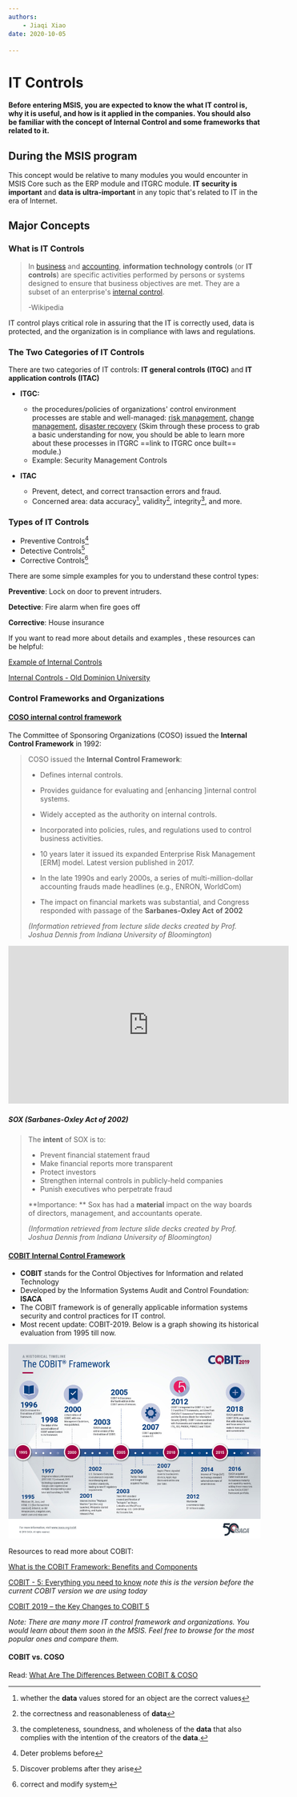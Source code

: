 ```yaml
---
authors:
    - Jiaqi Xiao
date: 2020-10-05

---
```


# IT Controls

**Before entering MSIS, you are expected to know the what IT control is, why it is useful, and how is it applied in the companies. You should also be familiar with the concept of Internal Control and some frameworks that related to it.**

## During the MSIS program

This concept would be relative to many modules you would encounter in MSIS Core such as the ERP module and ITGRC module. **IT security is important** and **data is ultra-important** in any topic that's related to IT in the era of Internet.

## Major Concepts

### What is IT Controls

> In [business](https://en.wikipedia.org/wiki/Business) and [accounting](https://en.wikipedia.org/wiki/Accounting), **information technology controls** (or **IT controls**) are specific activities performed by persons or systems designed to ensure that business objectives are met. They are a subset of an enterprise's [internal control](https://en.wikipedia.org/wiki/Internal_control).
>
> -Wikipedia

IT control plays critical role in assuring that the IT is correctly used, data is protected, and the organization is in compliance with laws and regulations.

### The Two Categories of IT Controls

There are two categories of IT controls: **IT general controls (ITGC)** and **IT application controls (ITAC)**

- **ITGC:** 
  - the procedures/policies of organizations' control environment processes are stable and well-managed:  [risk management](https://www.investopedia.com/terms/e/enterprise-risk-management.asp), [change management](https://www.prosci.com/resources/articles/what-is-change-management), [disaster recovery](https://www.vmware.com/topics/glossary/content/disaster-recovery)  (Skim through these process to grab a basic understanding for now, you should be able to learn more about these processes in ITGRC ==link to ITGRC once built== module.)
  - Example: Security Management Controls

- **ITAC**

  - Prevent, detect, and correct transaction errors and fraud.
  - Concerned area: data accuracy[^accuracy], validity[^validity], integrity[^integrity], and more. 

  [^accuracy]: whether the **data** values stored for an object are the correct values
  [^validity]:the correctness and reasonableness of **data**
  [^integrity]:the completeness, soundness, and wholeness of the **data** that also complies with the intention of the creators of the **data**.

### Types of IT Controls

- Preventive Controls[^Preventive]
- Detective Controls[^Detective]
- Corrective Controls[^Corrective]

[^Preventive]:Deter problems before
[^Detective]:Discover problems after they arise
[^Corrective]: correct and modify system

There are some simple examples for you to understand these control types:

**Preventive**: Lock on door to prevent intruders.

**Detective**: Fire alarm when fire goes off

**Corrective**: House insurance

If you want to read more about details and examples , these resources can be helpful:

[Example of Internal Controls](https://smallbusiness.chron.com/examples-internal-controls-57039.html#:~:text=Preventive%20controls%20are%20designed%20to,fraud%20that%20has%20already%20occurred.)

[Internal Controls - Old Dominion University](https://www.odu.edu/about/compliance/internal-auditing/internal-controls#:~:text=Internal%20controls%20are%20detective%2C%20corrective%2C%20or%20preventive%20by%20nature.&text=Corrective%20controls%20are%20designed%20to,occurring%20in%20the%20first%20place.)

### Control Frameworks and Organizations

#### [COSO internal control framework](http://www.coso.org/)

The Committee of Sponsoring Organizations (COSO) issued the **Internal Control Framework** in 1992:

> COSO issued the **Internal Control Framework**:
>
> - Defines internal controls.
>
> - Provides guidance for evaluating and [enhancing ]internal control systems.
>
> - Widely accepted as the authority on internal controls.
>
> - Incorporated into policies, rules, and regulations used to control business activities.
>
> - 10 years later it issued its expanded Enterprise Risk Management [ERM] model. Latest version published in 2017.
>
> - In the late 1990s and early 2000s, a series of multi-million-dollar accounting frauds made headlines (e.g., ENRON, WorldCom)
>
> - The impact on financial markets was substantial, and Congress responded with passage of the **Sarbanes-Oxley Act** **of 2002**
>
> *(Information retrieved from lecture slide decks created by Prof. Joshua Dennis from Indiana University of Bloomington*)

<iframe width="560" height="315" src="https://www.youtube.com/embed/xW9pSAwaeO0" frameborder="0" allow="accelerometer; autoplay; clipboard-write; encrypted-media; gyroscope; picture-in-picture" allowfullscreen></iframe>

##### SOX (Sarbanes-Oxley Act of 2002)

> The **intent** of SOX is to:
>
> - Prevent financial statement fraud
> - Make financial reports more transparent
> - Protect investors
> - Strengthen internal controls in publicly-held companies
> - Punish executives who perpetrate fraud
>
> **Importance: ** Sox has had a **material** impact on the way boards of directors, management, and accountants operate.
>
> *(Information retrieved from lecture slide decks created by Prof. Joshua Dennis from Indiana University of Bloomington)*

#### [COBIT Internal Control Framework](www.isaca.org/resources/cobit)

- **COBIT** stands for the Control Objectives for Information and related Technology 
- Developed by the Information Systems Audit and Control Foundation: **ISACA**
- The COBIT framework is of generally applicable information systems security and control practices for IT control.
- Most recent update: COBIT-2019. Below is a graph showing its historical evaluation from 1995 till now.

![COBIT2019](./pic/COBIT2019.png)

Resources to read more about COBIT:

[What is the COBIT Framework: Benefits and Components](https://www.simplilearn.com/what-is-cobit-significance-and-framework-rar309-article)

[COBIT - 5: Everything you need to know](https://www.goodelearning.com/courses/it-governance/cobit-foundation/what-is-cobit-5) *note this is the version before the current COBIT version we are using today*

[COBIT 2019 – the Key Changes to COBIT 5](https://www.joetheitguy.com/cobit-2019-key-changes-cobit-5/)



*Note: There are many more IT control framework and organizations. You would learn about them soon in the MSIS. Feel free to browse for the most popular ones and compare them.*



#### COBIT vs. COSO

Read: [What Are The Differences Between COBIT & COSO](https://reciprocitylabs.com/what-are-the-differences-between-cobit-coso/)


